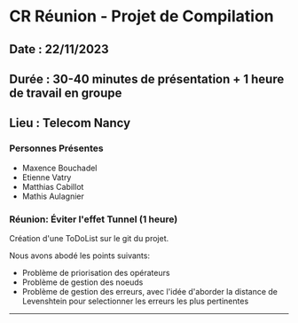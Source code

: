 # CR Réunion - Projet de Compilation

## Date : 22/11/2023
## Durée : 30-40 minutes de présentation + 1 heure de travail en groupe
## Lieu : Telecom Nancy

### Personnes Présentes
- Maxence Bouchadel
- Etienne Vatry
- Matthias Cabillot
- Mathis Aulagnier

### Réunion: Éviter l'effet Tunnel (1 heure)

Création d'une ToDoList sur le git du projet.

Nous avons abodé les points suivants:
- Problème de priorisation des opérateurs
- Problème de gestion des noeuds
- Problème de gestion des erreurs, avec l'idée d'aborder la distance de Levenshtein pour selectionner les erreurs les plus pertinentes
---